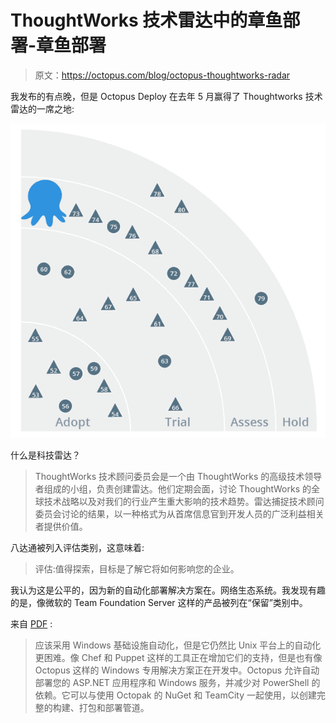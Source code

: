 # ThoughtWorks 技术雷达中的章鱼部署-章鱼部署

> 原文：<https://octopus.com/blog/octopus-thoughtworks-radar>

我发布的有点晚，但是 Octopus Deploy 在去年 5 月赢得了 Thoughtworks 技术雷达的一席之地:

![Octopus Deploy in the ThoughtWorks Technology Radar May 2013](img/79863cfbcd0127bb9eb6a24be4dab75b.png)

什么是科技雷达？

> ThoughtWorks 技术顾问委员会是一个由 ThoughtWorks 的高级技术领导者组成的小组，负责创建雷达。他们定期会面，讨论 ThoughtWorks 的全球技术战略以及对我们的行业产生重大影响的技术趋势。雷达捕捉技术顾问委员会讨论的结果，以一种格式为从首席信息官到开发人员的广泛利益相关者提供价值。

八达通被列入评估类别，这意味着:

> 评估:值得探索，目标是了解它将如何影响您的企业。

我认为这是公平的，因为新的自动化部署解决方案在。网络生态系统。我发现有趣的是，像微软的 Team Foundation Server 这样的产品被列在“保留”类别中。

来自 [PDF](http://thoughtworks.fileburst.com/assets/technology-radar-may-2013.pdf) :

> 应该采用 Windows 基础设施自动化，但是它仍然比 Unix 平台上的自动化更困难。像 Chef 和 Puppet 这样的工具正在增加它们的支持，但是也有像 Octopus 这样的 Windows 专用解决方案正在开发中。Octopus 允许自动部署您的 ASP.NET 应用程序和 Windows 服务，并减少对 PowerShell 的依赖。它可以与使用 Octopak 的 NuGet 和 TeamCity 一起使用，以创建完整的构建、打包和部署管道。
